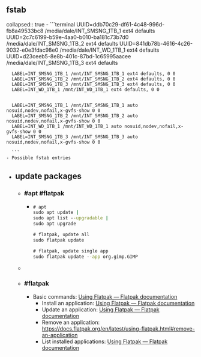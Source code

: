 ## fstab
collapsed:: true
	- ```terminal
	  UUID=ddb70c29-df61-4c48-996d-fb8a49533bc8 /media/dale/INT_SMSNG_1TB_1   ext4    defaults
	  UUID=2c7c6199-b59e-4aa0-b010-ba181c73b7d0 /media/dale/INT_SMSNG_1TB_2   ext4    defaults
	  UUID=841db78b-4616-4c26-9032-e0e3fdac98e0 /media/dale/INT_WD_1TB_1      ext4    defaults
	  UUID=d23ceeb5-8e8b-401c-87bd-1c65995aacee /media/dale/INT_SMSNG_1TB_3   ext4    defaults
	  
	  
	  LABEL=INT_SMSNG_1TB_1 /mnt/INT_SMSNG_1TB_1 ext4 defaults, 0 0
	  LABEL=INT_SMSNG_1TB_2 /mnt/INT_SMSNG_1TB_2 ext4 defaults, 0 0
	  LABEL=INT_SMSNG_1TB_3 /mnt/INT_SMSNG_1TB_3 ext4 defaults, 0 0
	  LABEL=INT_WD_1TB_1 /mnt/INT_WD_1TB_1 ext4 defaults, 0 0
	  
	  
	  LABEL=INT_SMSNG_1TB_1 /mnt/INT_SMSNG_1TB_1 auto nosuid,nodev,nofail,x-gvfs-show 0 0
	  LABEL=INT_SMSNG_1TB_2 /mnt/INT_SMSNG_1TB_2 auto nosuid,nodev,nofail,x-gvfs-show 0 0
	  LABEL=INT_WD_1TB_1 /mnt/INT_WD_1TB_1 auto nosuid,nodev,nofail,x-gvfs-show 0 0
	  LABEL=INT_SMSNG_1TB_3 /mnt/INT_SMSNG_1TB_3 auto nosuid,nodev,nofail,x-gvfs-show 0 0
	  
	  ```
	- Possible fstab entries
- ## update packages
	- ### #apt #flatpak
		- ```cmd
		  # apt
		  sudo apt update |
		  sudo apt list --upgradable |
		  sudo apt upgrade
		  
		  # flatpak, update all
		  sudo flatpak update
		  
		  # flatpak, update single app
		  sudo flatpak update --app org.gimp.GIMP
		  ```
	-
	- ### #flatpak
		- Basic commands: [Using Flatpak — Flatpak  documentation](https://docs.flatpak.org/en/latest/using-flatpak.html#basic-commands)
			- Install an application: [Using Flatpak — Flatpak  documentation](https://docs.flatpak.org/en/latest/using-flatpak.html#install-applications)
			- Update an application: [Using Flatpak — Flatpak  documentation](https://docs.flatpak.org/en/latest/using-flatpak.html#updating)
			- Remove an application: https://docs.flatpak.org/en/latest/using-flatpak.html#remove-an-application
			- List installed applications: [Using Flatpak — Flatpak  documentation](https://docs.flatpak.org/en/latest/using-flatpak.html#list-installed-applications)